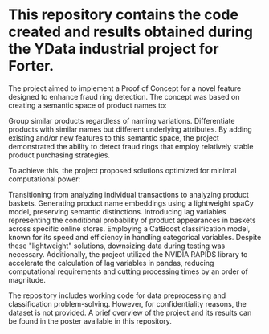 # This repository contains the code created and results obtained during the YData industrial project for Forter.

The project aimed to implement a Proof of Concept for a novel feature designed to enhance fraud ring detection. The concept was based on creating a semantic space of product names to:

Group similar products regardless of naming variations.
Differentiate products with similar names but different underlying attributes.
By adding existing and/or new features to this semantic space, the project demonstrated the ability to detect fraud rings that employ relatively stable product purchasing strategies.

To achieve this, the project proposed solutions optimized for minimal computational power:

Transitioning from analyzing individual transactions to analyzing product baskets.
Generating product name embeddings using a lightweight spaCy model, preserving semantic distinctions.
Introducing lag variables representing the conditional probability of product appearances in baskets across specific online stores.
Employing a CatBoost classification model, known for its speed and efficiency in handling categorical variables.
Despite these "lightweight" solutions, downsizing data during testing was necessary. Additionally, the project utilized the NVIDIA RAPIDS library to accelerate the calculation of lag variables in pandas, reducing computational requirements and cutting processing times by an order of magnitude.

The repository includes working code for data preprocessing and classification problem-solving. However, for confidentiality reasons, the dataset is not provided. A brief overview of the project and its results can be found in the poster available in this repository.
